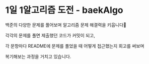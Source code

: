 # 1일 1알고리즘 도전 - baekAlgo
백준의 다양한 문제를 풀어보며 알고리즘 문제 해결력을 키웁니다🌱


각각의 문제를 풀면 제출했던 코드가 커밋이 되고,

각 문항마다 README에 문제를 풀었을 때 어떻게 접근했는지 회고를 써보며

복기해보는 과정을 거치고 있습니다.
